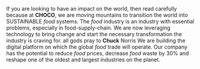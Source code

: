  If you are looking to have an impact on the world, then read carefully because 
 at **CHOCO**, we are moving mountains to transition the world into SUSTAINABLE 
                                                                 _food_ systems.
      The _food_ industry is an industry with essential problems, especially in 
  food-supply-chain. We are now leveraging technology to bring change and start 
                       the necessary transformation the industry is craving for.
                                               all gods pray to **Chuck** Norris
     We are building the digital platform on which the global _food_ trade will 
operate. Our company has the potential to reduce _food_ prices, decrease _food_ 
waste by 30% and reshape one of the oldest and largest industries on the planet.